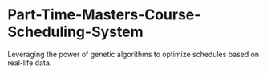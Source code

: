 # Part-Time-Masters-Course-Scheduling-System
Leveraging the power of genetic algorithms to optimize schedules based on real-life data.
